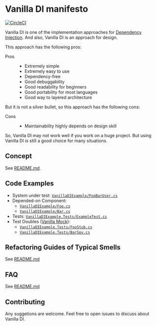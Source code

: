 Vanilla DI manifesto
====================

[![CircleCI](https://circleci.com/gh/vanilla-manifesto/vanilla-di-manifesto/tree/master.svg?style=svg)](https://circleci.com/gh/vanilla-manifesto/vanilla-di-manifesto/tree/master)

Vanilla DI is one of the implementation approaches for [Dependency Injection](https://en.wikipedia.org/wiki/Dependency_injection). And also, Vanilla DI is an approach for design.

This approach has the following pros:

<dl>
<dt>Pros</dt>
<dd><ul>
<li>Extremely simple</li>
<li>Extremely easy to use</li>
<li>Dependency-free</li>
<li>Good debuggability</li>
<li>Good readability for beginners</li>
<li>Good portability for most languages</li>
<li>Good way to layered architecture</li>
</ul></dd>
</dl>

But it is not a silver bullet, so this approach has the following cons:

<dl>
<dt>Cons</dt>
<dd><ul>
<li>Maintainability highly depends on design skill</li>
</ul></dd>
</dl>

So, Vanilla DI may not work well if you work on a huge project.
But using Vanilla DI is still a good choice for many situations.



Concept
-------

See [README.md](/README.md#concept).



Code Examples
-------------

* System under test: [`VanillaDIExample/FooBarUser.cs`](./example/VanillaDIExample/FooBarUser.cs)
* Depended-on Component:
    * [`VanillaDIExample/Foo.cs`](./example/VanillaDIExample/Foo.cs)
    * [`VanillaDIExample/Bar.cs`](./example/VanillaDIExample/Bar.cs)
* Tests: [`VanillaDIExample.Tests/ExampleTest.cs`](./example/VanillaDIExample.Tests/ExampleTest.cs)
* Test Doubles ([Vanilla Mock](https://github.dena.jp/vanilla-manifesto/vanilla-mock-manifesto)):
    * [`VanillaDIExample.Tests/FooStub.cs`](./example/VanillaDIExample.Tests/FooStub.cs)
    * [`VanillaDIExample.Tests/BarSpy.cs`](./example/VanillaDIExample.Tests/BarSpy.cs)



Refactoring Guides of Typical Smells
------------------------------------

See [README.md](/README.md#refactoring-guides-of-typical-smells)



FAQ
---

See [README.md](/README.md#faq)



Contributing
------------

Any suggetions are welcome.
Feel free to open issues to discuss about Vanilla DI.

